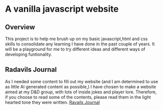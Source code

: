 # A vanilla javascript website
## Overview
This project is to help me brush up on my basic javascript,html and css skills to consolidate any learning I have done in the past couple of years. It will be a playground for me to try different ideas and different ways of developing funtionality.
## Radavils Journal
As I needed some content to fill out my website (and I am determined to use as little AI generated content as possible,) I have chosen to make a website aimed at my D&D group, with lots of inside jokes and player lore. Therefore, if you choose to read some of the contents, please read them in the light hearted tone they were written.
[Ravails Journal](https://jack070501.github.io/RadavilsJournal/)
